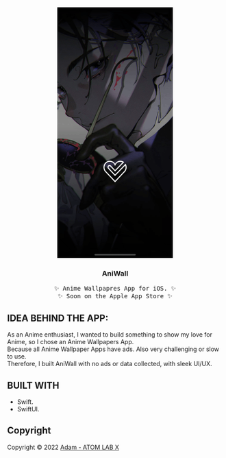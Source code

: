 <!-- PROJECT LOGO -->
<br />
<p align="center">
  <a href="https://github.com/AtomLabX/AniWall_Ver3">
    <img src="Demo/AniWall_Gif.gif" alt="Anime Wallpapre Demo">
  </a>

  <h3 align="center">AniWall</h3>

  <p align="center">
    <samp>✨ Anime Wallpapres App for iOS. ✨</samp>
    <br>
        <samp>✨ Soon on the Apple App Store ✨</samp>
    </p>
    

## IDEA BEHIND THE APP:
As an Anime enthusiast, I wanted to build something to show my love for Anime, so I chose an Anime Wallpapers App.<br>
Because all Anime Wallpaper Apps have ads. Also very challenging or slow to use.<br>
Therefore, I built AniWall with no ads or data collected, with sleek UI/UX.<br>

<!-- BUILT USING -->
## BUILT WITH
* Swift.
* SwiftUI.
 
<!-- CONTRIBUTING GUIDELINES -->
<!-- LICENSE -->
## Copyright

Copyright © 2022 [Adam - ATOM LAB X](https://AtomLabX.Dev)

